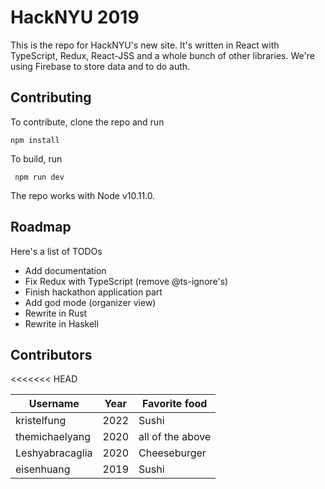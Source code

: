 # HackNYU 2019

This is the repo for HackNYU's new site. It's written in React with
TypeScript, Redux, React-JSS and a whole bunch of other libraries.
We're using Firebase to store data and to do auth.

## Contributing

To contribute, clone the repo and run

    npm install

 To build, run

     npm run dev

 The repo works with Node v10.11.0.

 ## Roadmap
 Here's a list of TODOs
  - Add documentation
  - Fix Redux with TypeScript (remove @ts-ignore's)
  - Finish hackathon application part
  - Add god mode (organizer view)
  - Rewrite in Rust
  - Rewrite in Haskell

## Contributors 

<<<<<<< HEAD

|  Username      | Year | Favorite food    |
|----------------|------|------------------|
| kristelfung    | 2022 |     Sushi        |
| themichaelyang | 2020 | all of the above |
| Leshyabracaglia  | 2020  |Cheeseburger |
| eisenhuang | 2019 | Sushi |

